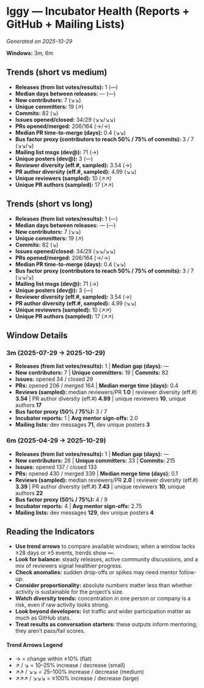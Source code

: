 # Iggy — Incubator Health (Reports + GitHub + Mailing Lists)
_Generated on 2025-10-29_

**Windows:** 3m, 6m

## Trends (short vs medium)

- **Releases (from list votes/results):** 1 (—)
- **Median days between releases:** — (—)
- **New contributors:** 7 (↘↘)
- **Unique committers:** 19 (↗)
- **Commits:** 82 (↘)
- **Issues opened/closed:** 34/29 (↘↘/↘↘)
- **PRs opened/merged:** 206/164 (→/→)
- **Median PR time-to-merge (days):** 0.4 (↘↘)
- **Bus factor proxy (contributors to reach 50% / 75% of commits):** 3 / 7 (↘↘/↘)
- **Mailing list msgs (dev@):** 71 (→)
- **Unique posters (dev@):** 3 (—)
- **Reviewer diversity (eff.#, sampled):** 3.54 (→)
- **PR author diversity (eff.#, sampled):** 4.99 (↘↘)
- **Unique reviewers (sampled):** 10 (↗↗)
- **Unique PR authors (sampled):** 17 (↗↗)

## Trends (short vs long)

- **Releases (from list votes/results):** 1 (—)
- **Median days between releases:** — (—)
- **New contributors:** 7 (↘↘)
- **Unique committers:** 19 (↗)
- **Commits:** 82 (↘)
- **Issues opened/closed:** 34/29 (↘↘/↘↘)
- **PRs opened/merged:** 206/164 (→/→)
- **Median PR time-to-merge (days):** 0.4 (↘↘)
- **Bus factor proxy (contributors to reach 50% / 75% of commits):** 3 / 7 (↘↘/↘)
- **Mailing list msgs (dev@):** 71 (→)
- **Unique posters (dev@):** 3 (—)
- **Reviewer diversity (eff.#, sampled):** 3.54 (→)
- **PR author diversity (eff.#, sampled):** 4.99 (↘↘)
- **Unique reviewers (sampled):** 10 (↗↗)
- **Unique PR authors (sampled):** 17 (↗↗)

## Window Details
### 3m  (2025-07-29 → 2025-10-29)
- **Releases (from list votes/results):** 1  |  **Median gap (days):** —
- **New contributors:** 7  |  **Unique committers:** 19  |  **Commits:** 82
- **Issues:** opened 34 / closed 29
- **PRs:** opened 206 / merged 164  |  **Median merge time (days):** 0.4
- **Reviews (sampled):** median reviewers/PR **1.0**  |  reviewer diversity (eff.#) **3.54**  |  PR author diversity (eff.#) **4.99**  |  unique reviewers **10**, unique authors **17**
- **Bus factor proxy (50% / 75%):** 3 / 7
- **Incubator reports:** 1  |  **Avg mentor sign-offs:** 2.0
- **Mailing lists:** dev messages **71**, dev unique posters **3**

### 6m  (2025-04-29 → 2025-10-29)
- **Releases (from list votes/results):** 1  |  **Median gap (days):** —
- **New contributors:** 26  |  **Unique committers:** 33  |  **Commits:** 215
- **Issues:** opened 137 / closed 133
- **PRs:** opened 430 / merged 339  |  **Median merge time (days):** 0.1
- **Reviews (sampled):** median reviewers/PR **2.0**  |  reviewer diversity (eff.#) **3.39**  |  PR author diversity (eff.#) **7.43**  |  unique reviewers **10**, unique authors **22**
- **Bus factor proxy (50% / 75%):** 4 / 9
- **Incubator reports:** 4  |  **Avg mentor sign-offs:** 2.75
- **Mailing lists:** dev messages **129**, dev unique posters **4**

## Reading the Indicators
- **Use trend arrows** to compare available windows; when a window lacks ≥28 days or ≥5 events, trends show **—**.
- **Look for balance:** steady releases, active community discussions, and a mix of reviewers signal healthier progress.
- **Check anomalies:** sudden drop-offs or spikes may need mentor follow-up.
- **Consider proportionality:** absolute numbers matter less than whether activity is sustainable for the project’s size.
- **Watch diversity trends:** concentration in one person or company is a risk, even if raw activity looks strong.
- **Look beyond developers:** list traffic and wider participation matter as much as GitHub stats.
- **Treat results as conversation starters:** these outputs inform mentoring; they aren’t pass/fail scores.

#### Trend Arrows Legend
- →  = change within ±10% (flat)
- ↗ / ↘ = 10–25% increase / decrease (small)
- ↗↗ / ↘↘ = 25–100% increase / decrease (medium)
- ↗↗↗ / ↘↘↘ = ≥100% increase / decrease (large)
